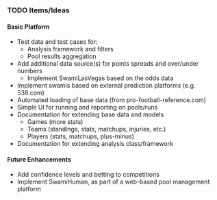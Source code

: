 ### TODO Items/Ideas ###

#### Basic Platform ####
- Test data and test cases for:
  - Analysis framework and filters
  - Pool results aggregation
- Add additional data source(s) for points spreads and over/under numbers
  - Implement SwamiLasVegas based on the odds data
- Implement swamis based on external prediction platforms (e.g. 538.com)
- Automated loading of base data (from pro-football-reference.com)
- Simple UI for running and reporting on pools/runs
- Documentation for extending base data and models
  - Games (more stats)
  - Teams (standings, stats, matchups, injuries, etc.)
  - Players (stats, matchups, plus-minus)
- Documentation for extending analysis class/framework

#### Future Enhancements ####

- Add confidence levels and betting to competitions
- Implement SwamiHuman, as part of a web-based pool management platform
